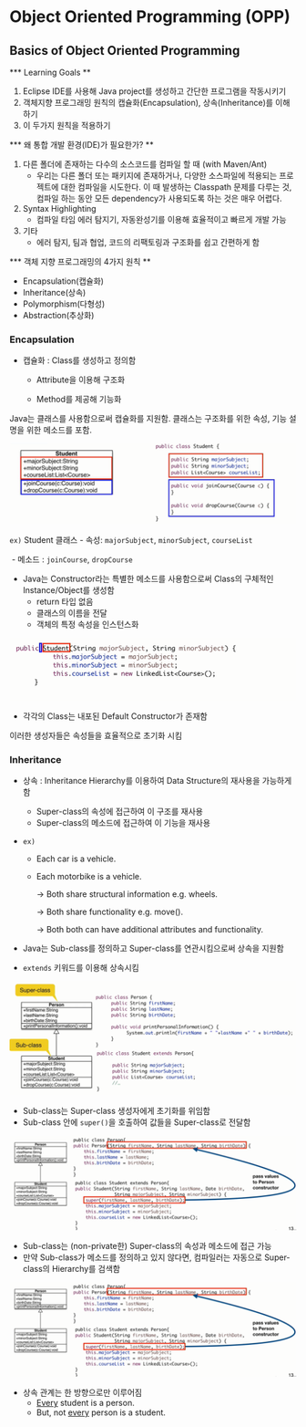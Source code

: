 # Object Oriented Programming (OPP)



## Basics of Object Oriented Programming 

*** Learning Goals **

1. Eclipse IDE를 사용해 Java project를 생성하고 간단한 프로그램을 작동시키기
2. 객체지향 프로그래밍 원칙의 캡슐화(Encapsulation), 상속(Inheritance)를 이해하기
3. 이 두가지 원칙을 적용하기



*** 왜 통합 개발 환경(IDE)가 필요한가? **

1. 다른 폴더에 존재하는 다수의 소스코드를 컴파일 할 때 (with Maven/Ant)
   - 우리는 다른 폴더 또는 패키지에 존재하거나, 다양한 소스파일에 적용되는 프로젝트에 대한 컴파일을 시도한다. 이 때 발생하는 Classpath 문제를 다루는 것,  컴파일 하는 동안 모든 dependency가 사용되도록 하는 것은 매우 어렵다.
2. Syntax Highlighting
   - 컴파일 타임 에러 탐지기, 자동완성기를 이용해 효율적이고 빠르게 개발 가능
3. 기타
   - 에러 탐지, 팀과 협업, 코드의 리팩토링과 구조화를 쉽고 간편하게 함



*** 객체 지향 프로그래밍의 4가지 원칙 **

- Encapsulation(캡슐화)
- Inheritance(상속)
- Polymorphism(다형성)
- Abstraction(추상화)



### Encapsulation

- 캡슐화 : Class를 생성하고 정의함

  - Attribute을 이용해 구조화

  - Method를 제공해 기능화

Java는 클래스를 사용함으로써 캡슐화를 지원함. 클래스는 구조화를 위한 속성, 기능 설명을 위한 메소드를 포함.

![01](./img/03_01.png)

`ex)` Student 클래스 - 속성: `majorSubject`, `minorSubject`, `courseList`

​									- 메소드 : `joinCourse`, `dropCourse`



- Java는 Constructor라는 특별한 메소드를 사용함으로써 Class의 구체적인 Instance/Object를 생성함
  - return 타입 없음
  - 클래스의 이름을 전달
  - 객체의 특정 속성을 인스턴스화

![01](./img/03_02.png)



- 각각의 Class는 내포된 Default Constructor가 존재함

이러한 생성자들은 속성들을 효율적으로 초기화 시킴



### Inheritance

- 상속 : Inheritance Hierarchy를 이용하여 Data Structure의 재사용을 가능하게 함
  - Super-class의 속성에 접근하여 이 구조를 재사용
  - Super-class의 메소드에 접근하여 이 기능을 재사용

- `ex)` 

  - Each car is a vehicle.

  - Each motorbike is a vehicle.

    -> Both share structural information e.g. wheels.

    -> Both share functionality e.g. move().

    -> Both both can have additional attributes and functionality.

    

- Java는 Sub-class를 정의하고 Super-class를 연관시킴으로써 상속을 지원함
- `extends` 키워드를 이용해 상속시킴

![1568481776256](./img/03_03.png)



- Sub-class는 Super-class 생성자에게 초기화를 위임함
- Sub-class 안에  `super()`을 호출하여 값들을 Super-class로 전달함

![1568482594149](./img/03_04.png)



- Sub-class는 (non-private한) Super-class의 속성과 메소드에 접근 가능
- 만약 Sub-class가 메소드를 정의하고 있지 않다면, 컴파일러는 자동으로 Super-class의 Hierarchy를 검색함

![1568483066553](./img/03_04.png)



- 상속 관계는 한 방향으로만 이루어짐
  - <u>Every</u> student is a person.
  - But, not <u>every</u> person is a student.

